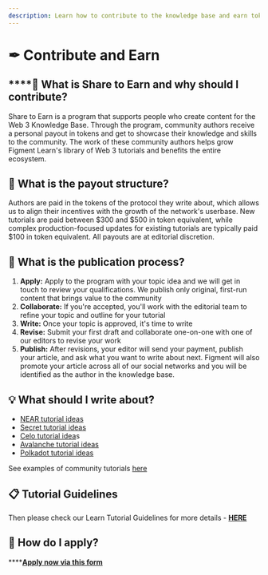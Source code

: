 ```yaml
---
description: Learn how to contribute to the knowledge base and earn tokens
---
```


# ✒ Contribute and Earn

## \*\*\*\*🤝 **What is Share to Earn and why should I contribute?**

Share to Earn is a program that supports people who create content for the Web 3 Knowledge Base. Through the program, community authors receive a personal payout in tokens and get to showcase their knowledge and skills to the community. The work of these community authors helps grow Figment Learn's library of Web 3 tutorials and benefits the entire ecosystem.

## 💸 What is the payout structure?

Authors are paid in the tokens of the protocol they write about, which allows us to align their incentives with the growth of the network's userbase. New tutorials are paid between $300 and $500 in token equivalent, while complex production-focused updates for existing tutorials are typically paid $100 in token equivalent. All payouts are at editorial discretion.

## 🧩 What is the publication process?

1. **Apply:** Apply to the program with your topic idea and we will get in touch to review your qualifications. We publish only original, first-run content that brings value to the community  
2. **Collaborate:** If you're accepted, you'll work with the editorial team to refine your topic and outline for your tutorial 
3. **Write:** Once your topic is approved, it's time to write  
4. **Revise:** Submit your first draft and collaborate one-on-one with one of our editors to revise your work  
5. **Publish:** After revisions, your editor will send your payment, publish your article, and ask what you want to write about next. Figment will also promote your article across all of our social networks and you will be identified as the author in the knowledge base. 

## 💡 What should I write about?

* [NEAR tutorial ideas](https://docs.google.com/document/d/1yk2nr1pg-LidzdQg2ZogQ6phX-AcPJNwuW7LdQPoL5k/edit)
* [Secret tutorial ideas](https://docs.google.com/document/d/11jLaH0AFbvMLs_ORcj29OeqR_07GsUgtRrDi9E0lTTc/edit#heading=h.lq158u48d890)
* [Celo tutorial idea](https://docs.google.com/document/d/1kLBWbEygrVQcFNoMLpCtH7Dxk674FI6Dmegg4J3rSCM/edit#heading=h.lq158u48d890)s
* [Avalanche tutorial ideas](https://docs.google.com/document/d/1F2SPqZGVwA7_lSpfl0iZ3LUmqfjV4SZRh7R9qz9VenU/edit)
* [Polkadot tutorial ideas](https://docs.google.com/document/d/1__8a2Yguaqo2o6uzyhSWUXSnSSTqBludYhudMkJwheU/edit#heading=h.sbftvenqcy6y)

See examples of community tutorials [here](https://app.gitbook.com/@figment-learn/s/learn-docs/~/drafts/-M_S4KgTYz59Oml09lly/figment-learn/all-tutorials)

## 📋 Tutorial Guidelines

Then please check our Learn Tutorial Guidelines for more details - [**HERE**](https://docs.google.com/document/d/13LWLrWzZ34M0ldWGeDANcWxw9nEWk3AX3VwXRBIOs1M/edit?usp=sharing)

## 🙋 How do I apply?

\*\*\*\*[**Apply now via this form**](https://forms.gle/v5ksLNBG24cxm1Bs6)

